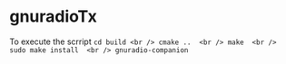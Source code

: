# gnuradioTx

To execute the scrript
`cd build <br />
cmake ..  <br />
make  <br />
sudo make install  <br />
gnuradio-companion`
